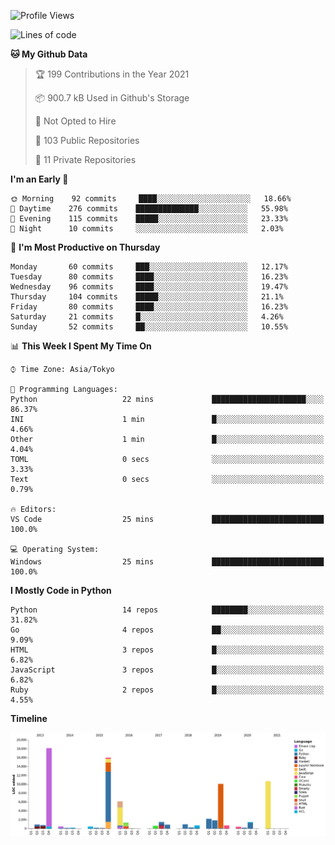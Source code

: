 <!--START_SECTION:waka-->
![Profile Views](http://img.shields.io/badge/Profile%20Views-2-blue)

![Lines of code](https://img.shields.io/badge/From%20Hello%20World%20I%27ve%20Written-77854%20lines%20of%20code-blue)

**🐱 My Github Data** 

> 🏆 199 Contributions in the Year 2021
 > 
> 📦 900.7 kB Used in Github's Storage 
 > 
> 🚫 Not Opted to Hire
 > 
> 📜 103 Public Repositories 
 > 
> 🔑 11 Private Repositories  
 > 
**I'm an Early 🐤** 

```text
🌞 Morning    92 commits     ████░░░░░░░░░░░░░░░░░░░░░   18.66% 
🌆 Daytime    276 commits    ██████████████░░░░░░░░░░░   55.98% 
🌃 Evening    115 commits    █████░░░░░░░░░░░░░░░░░░░░   23.33% 
🌙 Night      10 commits     ░░░░░░░░░░░░░░░░░░░░░░░░░   2.03%

```
📅 **I'm Most Productive on Thursday** 

```text
Monday       60 commits     ███░░░░░░░░░░░░░░░░░░░░░░   12.17% 
Tuesday      80 commits     ████░░░░░░░░░░░░░░░░░░░░░   16.23% 
Wednesday    96 commits     ████░░░░░░░░░░░░░░░░░░░░░   19.47% 
Thursday     104 commits    █████░░░░░░░░░░░░░░░░░░░░   21.1% 
Friday       80 commits     ████░░░░░░░░░░░░░░░░░░░░░   16.23% 
Saturday     21 commits     █░░░░░░░░░░░░░░░░░░░░░░░░   4.26% 
Sunday       52 commits     ██░░░░░░░░░░░░░░░░░░░░░░░   10.55%

```


📊 **This Week I Spent My Time On** 

```text
⌚︎ Time Zone: Asia/Tokyo

💬 Programming Languages: 
Python                   22 mins             █████████████████████░░░░   86.37% 
INI                      1 min               █░░░░░░░░░░░░░░░░░░░░░░░░   4.66% 
Other                    1 min               █░░░░░░░░░░░░░░░░░░░░░░░░   4.04% 
TOML                     0 secs              ░░░░░░░░░░░░░░░░░░░░░░░░░   3.33% 
Text                     0 secs              ░░░░░░░░░░░░░░░░░░░░░░░░░   0.79%

🔥 Editors: 
VS Code                  25 mins             █████████████████████████   100.0%

💻 Operating System: 
Windows                  25 mins             █████████████████████████   100.0%

```

**I Mostly Code in Python** 

```text
Python                   14 repos            ████████░░░░░░░░░░░░░░░░░   31.82% 
Go                       4 repos             ██░░░░░░░░░░░░░░░░░░░░░░░   9.09% 
HTML                     3 repos             █░░░░░░░░░░░░░░░░░░░░░░░░   6.82% 
JavaScript               3 repos             █░░░░░░░░░░░░░░░░░░░░░░░░   6.82% 
Ruby                     2 repos             █░░░░░░░░░░░░░░░░░░░░░░░░   4.55%

```


**Timeline**

![Chart not found](https://raw.githubusercontent.com/takuan-osho/takuan-osho/master/charts/bar_graph.png) 


<!--END_SECTION:waka-->
